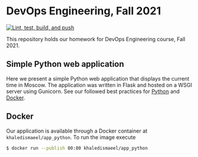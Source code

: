 # DevOps Engineering, Fall 2021

[![Lint, test, build, and push](https://github.com/khaledismaeel/devops/actions/workflows/lint-test-build-push.yml/badge.svg)](https://github.com/khaledismaeel/devops/actions/workflows/lint-test-build-push.yml)

This repository holds our homework for DevOps Engineering course, Fall 2021.

## Simple Python web application

Here we present a simple Python web application that displays the current time in Moscow. The application was written in
Flask and hosted on a WSGI server using Gunicorn. See our followed best practices for [Python](PYTHON.md) and
[Docker](Docker/DOCKER.md).

## Docker

Our application is available through a Docker container at `khaledismaeel/app_python`. To run the image execute
``` bash
$ docker run --publish 80:80 khaledismaeel/app_python
```